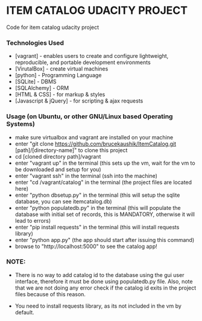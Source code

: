 ITEM CATALOG UDACITY PROJECT
=======================================

Code for item catalog udacity project

### Technologies Used

* [vagrant] - enables users to create and configure lightweight, reproducible, and portable development environments
* [VirutalBox] - create virtual machines
* [python] - Programming Language
* [SQLite] - DBMS
* [SQLAlchemy] - ORM
* [HTML & CSS] - for markup & styles
* [Javascript & jQuery] - for scripting & ajax requests


### Usage (on Ubuntu, or other GNU/Linux based Operating Systems)


* make sure virtualbox and vagrant are installed on your machine
* enter "git clone https://github.com/brucekaushik/ItemCatalog.git [path]/[directory-name]" to clone this project
* cd [cloned directory path]/vagrant
* enter "vagrant up" in the terminal (this sets up the vm, wait for the vm to be downloaded and setup for you)
* enter "vagrant ssh" in the terminal (ssh into the machine)
* enter "cd /vagrant/catalog" in the terminal (the project files are located here)
* enter "python dbsetup.py" in the terminal (this will setup the sqlite database, you can see itemcatalog.db)
* enter "python populatedb.py" in the terminal (this will populate the database with initial set of records, this is MANDATORY, otherwise it will lead to errors)
* enter "pip install requests" in the terminal (this will install requests library)
* enter "python app.py" (the app should start after issuing this command)
* browse to "http://localhost:5000" to see the catalog app!

### NOTE:

* There is no way to add catalog id to the database using the gui user interface, therefore it must be done using populatedb.py file. Also, note that we are not doing any error check if the catalog id exits in the project files because of this reason.

* You need to install requests library, as its not included in the vm by default.